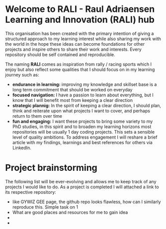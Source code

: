 # Welcome to RALI - Raul Adriaensen Learning and Innovation (RALI) hub

This organisation has been created with the primary intention of giving a structured approach to my learning interest while also sharing my work with the world in the hope these ideas can become foundations for other projects and inspire others to share their work and interests. Every repository should be self contained and reproducible.

The naming **RALI** comes as inspiration from rally / racing sports which I enjoy but also reflect some qualities that I should focus on in my learning journey such as:
- **endurance in learning:** improving my knowledge and skillset base is a long term commitment that should be worked on everyday
- **focused navigation:** I have a passion to learn about everything, but I know that I will benefit most from keeping a clear direction
- **strategic plannig:** In the spirit of keeping a clear direction, I should plan, think and reiterate upon what projects I want to cover, and perhaps return to them over time
- **fun and engaging:** I want these projects to bring some variety to my PhD studies, in this spirit and to broaden my learning horizons most repositories will be usually 1 day coding projects. This sets a sensible level of quality ambitions. To address engagement I will reshare a brief article with my findings, learnings and best references for others via LinkedIn.

# Project brainstorming

The following list will be ever-evolving and allows me to keep track of any projects I would like to do. As a project is completed I will attached a link to its respective repository:
- like GYWIZ GEE page, the github repo looks flawless, how can I similarly reproduce this. Simple task on 1
- What are good places and resources for me to gain idea
- 
- 
